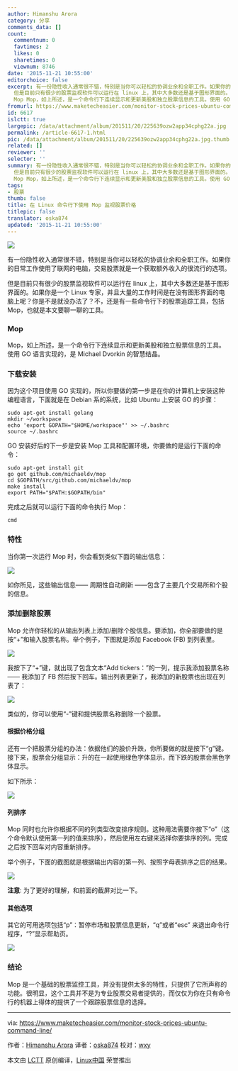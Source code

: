 ```yaml
---
author: Himanshu Arora
category: 分享
comments_data: []
count:
  commentnum: 0
  favtimes: 2
  likes: 0
  sharetimes: 0
  viewnum: 8746
date: '2015-11-21 10:55:00'
editorchoice: false
excerpt: 有一份隐性收入通常很不错，特别是当你可以轻松的协调业余和全职工作。如果你的日常工作使用了联网的电脑，交易股票就是一个获取额外收入的很流行的选项。
  但是目前只有很少的股票监视软件可以运行在 linux 上，其中大多数还是基于图形界面的。如果你是一个 Linux 专家，并且大量的工作时间是在没有图形界面的电脑上呢？你是不是就没办法了？不，还是有一些命令行下的股票追踪工具，包括Mop，也就是本文要聊一聊的工具。
  Mop Mop，如上所述，是一个命令行下连续显示和更新美股和独立股票信息的工具。使用 GO 语言实现的，是 Michael Dvork
fromurl: https://www.maketecheasier.com/monitor-stock-prices-ubuntu-command-line/
id: 6617
islctt: true
largepic: /data/attachment/album/201511/20/225639ozw2app34cphg22a.jpg
permalink: /article-6617-1.html
pic: /data/attachment/album/201511/20/225639ozw2app34cphg22a.jpg.thumb.jpg
related: []
reviewer: ''
selector: ''
summary: 有一份隐性收入通常很不错，特别是当你可以轻松的协调业余和全职工作。如果你的日常工作使用了联网的电脑，交易股票就是一个获取额外收入的很流行的选项。
  但是目前只有很少的股票监视软件可以运行在 linux 上，其中大多数还是基于图形界面的。如果你是一个 Linux 专家，并且大量的工作时间是在没有图形界面的电脑上呢？你是不是就没办法了？不，还是有一些命令行下的股票追踪工具，包括Mop，也就是本文要聊一聊的工具。
  Mop Mop，如上所述，是一个命令行下连续显示和更新美股和独立股票信息的工具。使用 GO 语言实现的，是 Michael Dvork
tags:
- 股票
thumb: false
title: 在 Linux 命令行下使用 Mop 监视股票价格
titlepic: false
translator: oska874
updated: '2015-11-21 10:55:00'
---
```


![](/data/attachment/album/201511/20/225639ozw2app34cphg22a.jpg)


有一份隐性收入通常很不错，特别是当你可以轻松的协调业余和全职工作。如果你的日常工作使用了联网的电脑，交易股票就是一个获取额外收入的很流行的选项。


但是目前只有很少的股票监视软件可以运行在 linux 上，其中大多数还是基于图形界面的。如果你是一个 Linux 专家，并且大量的工作时间是在没有图形界面的电脑上呢？你是不是就没办法了？不，还是有一些命令行下的股票追踪工具，包括Mop，也就是本文要聊一聊的工具。


### Mop


Mop，如上所述，是一个命令行下连续显示和更新美股和独立股票信息的工具。使用 GO 语言实现的，是 Michael Dvorkin 的智慧结晶。


### 下载安装


因为这个项目使用 GO 实现的，所以你要做的第一步是在你的计算机上安装这种编程语言，下面就是在 Debian 系的系统，比如 Ubuntu 上安装 GO 的步骤：



```
sudo apt-get install golang
mkdir ~/workspace
echo 'export GOPATH="$HOME/workspace"' >> ~/.bashrc
source ~/.bashrc

```

GO 安装好后的下一步是安装 Mop 工具和配置环境，你要做的是运行下面的命令：



```
sudo apt-get install git
go get github.com/michaeldv/mop
cd $GOPATH/src/github.com/michaeldv/mop
make install
export PATH="$PATH:$GOPATH/bin"

```

完成之后就可以运行下面的命令执行 Mop：



```
cmd

```

### 特性


当你第一次运行 Mop 时，你会看到类似下面的输出信息：


![](/data/attachment/album/201511/20/225641q99im99ma0w9mrmf.jpg)


如你所见，这些输出信息—— 周期性自动刷新 ——包含了主要几个交易所和个股的信息。


### 添加删除股票


Mop 允许你轻松的从输出列表上添加/删除个股信息。要添加，你全部要做的是按“+”和输入股票名称。举个例子，下图就是添加 Facebook (FB) 到列表里。


![](/data/attachment/album/201511/20/225643lukfeu4yen82nn8z.png)


我按下了“+”键，就出现了包含文本“Add tickers：”的一列，提示我添加股票名称—— 我添加了 FB 然后按下回车。输出列表更新了，我添加的新股票也出现在列表了：


![](/data/attachment/album/201511/20/225644bj3rqfns93n9wre1.png)


类似的，你可以使用“-”键和提供股票名称删除一个股票。


#### 根据价格分组


还有一个把股票分组的办法：依据他们的股价升跌，你所要做的就是按下“g”键。接下来，股票会分组显示：升的在一起使用绿色字体显示，而下跌的股票会黑色字体显示。


如下所示：


![](/data/attachment/album/201511/20/225645a2uaemnhdrthue2l.png)


#### 列排序


Mop 同时也允许你根据不同的列类型改变排序规则。这种用法需要你按下“o”（这个命令默认使用第一列的值来排序），然后使用左右键来选择你要排序的列。完成之后按下回车对内容重新排序。


举个例子，下面的截图就是根据输出内容的第一列、按照字母表排序之后的结果。


![](/data/attachment/album/201511/20/225645xzokt5bce1yv78o8.png)


**注意**: 为了更好的理解，和前面的截屏对比一下。


#### 其他选项


其它的可用选项包括“p”：暂停市场和股票信息更新，“q”或者“esc” 来退出命令行程序，“?”显示帮助页。


![](/data/attachment/album/201511/20/225646itvwsvs67crs4rtr.png)


### 结论


Mop 是一个基础的股票监控工具，并没有提供太多的特性，只提供了它所声称的功能。很明显，这个工具并不是为专业股票交易者提供的，而仅仅为你在只有命令行的机器上得体的提供了一个跟踪股票信息的选择。




---


via: <https://www.maketecheasier.com/monitor-stock-prices-ubuntu-command-line/>


作者：[Himanshu Arora](https://www.maketecheasier.com/author/himanshu/) 译者：[oska874](https://github.com/oska874) 校对：[wxy](https://github.com/wxy)


本文由 [LCTT](https://github.com/LCTT/TranslateProject) 原创编译，[Linux中国](https://linux.cn/) 荣誉推出